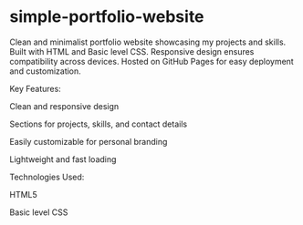 # simple-portfolio-website
Clean and minimalist portfolio website showcasing my projects and skills. Built with HTML and Basic level CSS. Responsive design ensures compatibility across devices. Hosted on GitHub Pages for easy deployment and customization.

Key Features:

  Clean and responsive design

  Sections for projects, skills, and contact details

  Easily customizable for personal branding

  Lightweight and fast loading

Technologies Used:

  HTML5

  Basic level CSS
